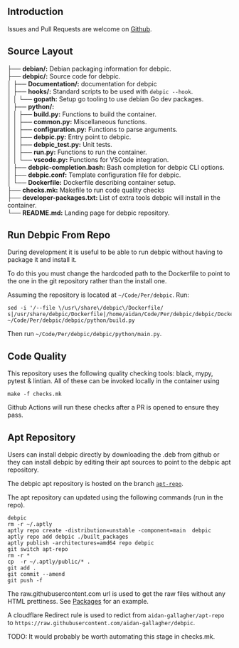 
## Introduction
Issues and Pull Requests are welcome on [Github](https://github.com/aidan-gallagher/debpic).

## Source Layout
[comment]: <> (Generated using `$ tree --dirsfirst`)

├── __debian/:__ Debian packaging information for debpic.  
├── __debpic/:__ Source code for debpic.  
│   ├── __Documentation/:__  documentation for debpic  
│   ├── __hooks/:__  Standard scripts to be used with `debpic --hook`.  
│   │   └── __gopath:__  Setup go tooling to use debian Go dev packages.  
│   ├── __python/:__  
│   │   ├── __build.py:__ Functions to build the container.  
│   │   ├── __common.py:__ Miscellaneous functions.  
│   │   ├── __configuration.py:__ Functions to parse arguments.  
│   │   ├── __debpic.py:__  Entry point to debpic.  
│   │   ├── __debpic_test.py:__  Unit tests.  
│   │   ├── __run.py:__   Functions to run the container.  
│   │   └── __vscode.py:__  Functions for VSCode integration.  
│   ├── __debpic-completion.bash:__ Bash completion for debpic CLI options.  
│   ├── __debpic.conf:__  Template configuration file for debpic.  
│   └── __Dockerfile:__ Dockerfile describing container setup.  
├── __checks.mk:__  Makefile to run code quality checks   
├── __developer-packages.txt:__ List of extra tools debpic will install in the container.  
└── __README.md:__ Landing page for debpic repository.  

## Run Debpic From Repo
During development it is useful to be able to run debpic without having to package it and install it. 

To do this you must change the hardcoded path to the Dockerfile to point to the one in the git repository rather than the install one.

Assuming the repository is located at `~/Code/Per/debpic`. Run:
```
sed -i '/--file \/usr\/share\/debpic\/Dockerfile/ s|/usr/share/debpic/Dockerfile|/home/aidan/Code/Per/debpic/debpic/Dockerfile|' ~/Code/Per/debpic/debpic/python/build.py 
```

Then run `~/Code/Per/debpic/debpic/python/main.py`.


## Code Quality

This repository uses the following quality checking tools: black, mypy, pytest & lintian. All of these can be invoked locally in the container using
```
make -f checks.mk 
```
Github Actions will run these checks after a PR is opened to ensure they pass.

## Apt Repository

Users can install debpic directly by downloading the .deb from github or they can install debpic by editing their apt sources to point to the debpic apt repository.

The debpic apt repository is hosted on the branch [`apt-repo`](https://github.com/aidan-gallagher/debpic/tree/apt-repo).

The apt repository can updated using the following commands (run in the repo).
```
debpic
rm -r ~/.aptly
aptly repo create -distribution=unstable -component=main  debpic
aptly repo add debpic ./built_packages
aptly publish -architectures=amd64 repo debpic
git switch apt-repo
rm -r *
cp  -r ~/.aptly/public/* .
git add .
git commit --amend
git push -f
```

The raw.githubusercontent.com url is used to get the raw files without any HTML prettiness. See [Packages](https://raw.githubusercontent.com/aidan-gallagher/debpic/apt-repo/dists/unstable/main/binary-amd64/Packages) for an example.

A cloudflare Redirect rule is used to redict from `aidan-gallagher/apt-repo` to `https://raw.githubusercontent.com/aidan-gallagher/debpic`.

TODO: It would probably be worth automating this stage in checks.mk.
